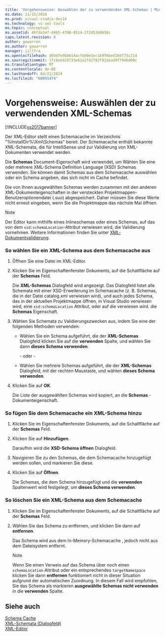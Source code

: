 ```yaml
---
title: 'Vorgehensweise: Auswählen der zu verwendenden XML-Schemas | Microsoft-Dokumentation'
ms.date: 11/15/2016
ms.prod: visual-studio-dev14
ms.technology: vs-xml-tools
ms.topic: conceptual
ms.assetid: d6fda3ef-d465-4788-8514-2f2d528d658c
caps.latest.revision: 8
author: gewarren
ms.author: gewarren
manager: jillfra
ms.openlocfilehash: d694fe9bb614acfd80e5ec1b9f6bed166775c214
ms.sourcegitcommit: 1fc6ee928733e61a1f42782f832ead9f7946d00c
ms.translationtype: MT
ms.contentlocale: de-DE
ms.lasthandoff: 04/22/2019
ms.locfileid: "60091474"
---
```

# <a name="how-to-select-the-xml-schemas-to-use"></a>Vorgehensweise: Auswählen der zu verwendenden XML-Schemas
[!INCLUDE[vs2017banner](../includes/vs2017banner.md)]

Der XML-Editor stellt einen Schemacache im Verzeichnis "%InstallDir%\Xml\Schemas" bereit. Der Schemacache enthält bekannte XML-Schemata, die für IntelliSense und zur Validierung von XML-Dokumenten verwendet werden.  
  
 Die **Schemas** Document-Eigenschaft wird verwendet, um Wählen Sie eine oder mehrere XML-Schema Definition Language (XSD) Schemas verwenden. Sie können damit Schemas aus dem Schemacache auswählen oder ein Schema angeben, das sich nicht im Cache befindet.  
  
 Die von Ihnen ausgewählten Schemas werden zusammen mit den anderen XML-Dokumenteigenschaften in der versteckten Projektmappen-Benutzeroptionendatei (.suo) abgespeichert. Daher müssen Sie diese Werte nicht erneut eingeben, wenn Sie die Projektmappe das nächste Mal öffnen.  
  
> [!NOTE]
>  Der Editor kann mithilfe eines Inlineschemas oder eines Schemas, auf das von dem `xsd:schemaLocation`-Attribut verwiesen wird, die Validierung vornehmen. Weitere Informationen finden Sie unter [XML-Dokumentvalidierung](../xml-tools/xml-document-validation.md).  
  
### <a name="to-select-an-xml-schema-from-the-schema-cache"></a>So wählen Sie ein XML-Schema aus dem Schemacache aus  
  
1. Öffnen Sie eine Datei im XML-Editor.  
  
2. Klicken Sie im Eigenschaftenfenster Dokuments, auf die Schaltfläche auf der **Schemas** Feld.  
  
    Die **XML-Schemas** Dialogfeld wird angezeigt. Das Dialogfeld listet alle Schemata mit einer XSD-Erweiterung im Schemacache (z. B. Schemas, die in der Datei catalog.xml verwiesen wird), und auch jedes Schema, das in der aktuellen Projektmappe öffnen, in Visual Studio verwiesen wird, eine `xsd:schemaLocation` Attribut, oder auf die verwiesen wird. die **Schemas** Eigenschaft.  
  
3. Wählen Sie Schemata zu Validierungszwecken aus, indem Sie eine der folgenden Methoden verwenden:  
  
   - Wählen Sie ein Schema aufgeführt, die der **XML-Schemas** Dialogfeld klicken Sie auf die **verwenden** Spalte, und wählen Sie dann **dieses Schema verwenden**.  
  
     - oder -   
  
   - Wählen Sie mehrere Schemas aufgeführt, die der **XML-Schemas** Dialogfeld, mit der rechten Maustaste, und wählen **dieses Schema verwenden**.  
  
4. Klicken Sie auf **OK**.  
  
    Die Liste der ausgewählten Schemas wird kopiert, an die **Schemas** -Dokumenteigenschaft.  
  
### <a name="to-add-an-xml-schema-to-the-schema-cache"></a>So fügen Sie dem Schemacache ein XML-Schema hinzu  
  
1. Klicken Sie im Eigenschaftenfenster Dokuments, auf die Schaltfläche auf der **Schemas** Feld.  
  
2. Klicken Sie auf **Hinzufügen**.  
  
     Daraufhin wird die **XSD-Schema öffnen** Dialogfeld.  
  
3. Navigieren Sie zu den Schemas, die dem Schemacache hinzugefügt werden sollen, und markieren Sie diese.  
  
4. Klicken Sie auf **Öffnen**.  
  
     Die Schemas, die dem Schema hinzugefügt und die **verwenden** Spaltenwert wird festgelegt, um **dieses Schema verwenden**.  
  
### <a name="to-delete-an-xml-schema-from-the-schema-cache"></a>So löschen Sie ein XML-Schema aus dem Schemacache  
  
1. Klicken Sie im Eigenschaftenfenster Dokuments, auf die Schaltfläche auf der **Schemas** Feld.  
  
2. Wählen Sie das Schema zu entfernen, und klicken Sie dann auf **entfernen**.  
  
     Das Schema wird aus dem In-Memory-Schemacache , jedoch nicht aus dem Dateisystem entfernt.  
  
    > [!NOTE]
    >  Wenn Sie einen Verweis auf das Schema über noch einen `schemaLocation` Attribut oder ein entsprechendes `targetNamespace` klicken Sie dann **entfernen** funktioniert nicht in dieser Situation aufgrund der automatischen Zuordnung. In diesem Fall wird empfohlen, Sie das Schema als markieren **ausgewählte Schemas nicht verwenden** in die **verwenden** Spalte.  
  
## <a name="see-also"></a>Siehe auch  
 [Schema Cache](../xml-tools/schema-cache.md)   
 [XML-Schemata (Dialogfeld)](../xml-tools/xml-schemas-dialog-box.md)   
 [XML-Editor](../xml-tools/xml-editor.md)
